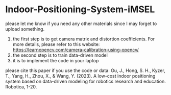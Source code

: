 # Indoor-Positioning-System-iMSEL
please let me know if you need any other materials since I may forget to upload something.
1. the first step is to get camera matrix and distortion coefficients. For more details, please refer to this website: https://learnopencv.com/camera-calibration-using-opencv/
2. the second step is to train data-driven model
3. it is to implement the code in your laptop

please cite this paper if you use the code or data:
Ou, J., Hong, S. H., Kyzer, T., Yang, H., Zhou, X., & Wang, Y. (2023). A low-cost indoor positioning system based on data-driven modeling for robotics research and education. Robotica, 1-20.
